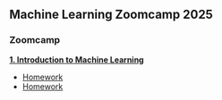 ## Machine Learning Zoomcamp 2025

### Zoomcamp

[**1. Introduction to Machine Learning**](01-intro/)

* [Homework](01-intro/homework_01.ipynb)
* [Homework](01-intro/homework.md)

